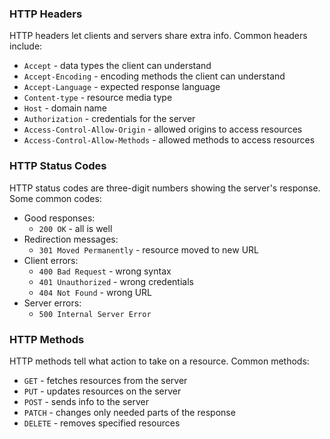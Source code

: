 
### HTTP Headers

HTTP headers let clients and servers share extra info. Common headers include:

- `Accept` - data types the client can understand
- `Accept-Encoding` - encoding methods the client can understand
- `Accept-Language` - expected response language
- `Content-type` - resource media type
- `Host` - domain name
- `Authorization` - credentials for the server
- `Access-Control-Allow-Origin` - allowed origins to access resources
- `Access-Control-Allow-Methods` - allowed methods to access resources

### HTTP Status Codes

HTTP status codes are three-digit numbers showing the server's response. Some common codes:

- Good responses:
  - `200 OK` - all is well
- Redirection messages:
  - `301 Moved Permanently` - resource moved to new URL
- Client errors:
  - `400 Bad Request` - wrong syntax
  - `401 Unauthorized` - wrong credentials
  - `404 Not Found` - wrong URL
- Server errors:
  - `500 Internal Server Error`

### HTTP Methods

HTTP methods tell what action to take on a resource. Common methods:

- `GET` - fetches resources from the server
- `PUT` - updates resources on the server
- `POST` - sends info to the server
- `PATCH` - changes only needed parts of the response
- `DELETE` - removes specified resources

